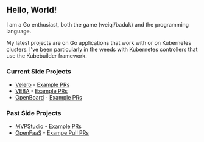 ## Hello, World!

I am a Go enthusiast, both the game (weiqi/baduk) and the programming language.

My latest projects are on Go applications that work with or on Kubernetes clusters.
I've been particularly in the weeds with Kubernetes controllers that use the Kubebuilder framework.

### Current Side Projects

- [Velero](http://velero.io) - [Example PRs](https://github.com/vmware-tanzu/velero/pulls?q=is%3Apr+is%3Aclosed+author%3Acodegold79)
- [VEBA](https://vmweventbroker.io/) - [Example PRs](https://github.com/vmware-samples/vcenter-event-broker-appliance/pulls?q=is%3Apr+is%3Aclosed+author%3Acodegold79+)
- [OpenBoard](https://github.com/OpenEugene/openboard) - [Example PRs](https://github.com/OpenEugene/openboard/pulls?q=is%3Apr+is%3Aclosed+author%3Acodegold79)

### Past Side Projects

- [MVPStudio](https://github.com/MVPStudio) - [Example PRs](https://github.com/MVPStudio/k8-hello-world)
- [OpenFaaS](https://www.openfaas.com/) - [Exampe Pull PRs](https://github.com/openfaas/certifier/pulls?q=is%3Apr+author%3Acodegold79+)
